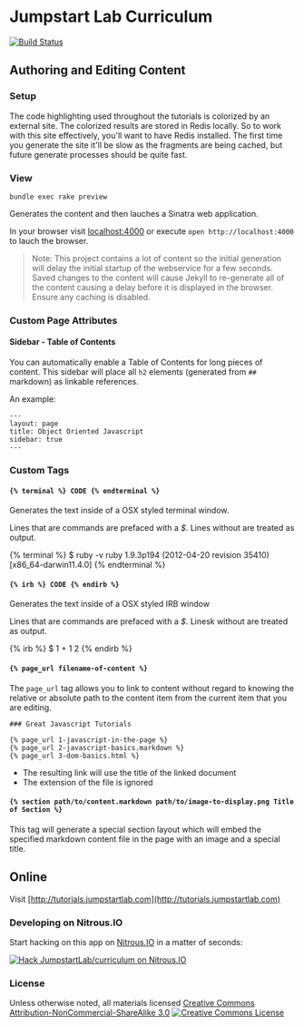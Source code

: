 # Jumpstart Lab Curriculum

[![Build Status](https://secure.travis-ci.org/JumpstartLab/curriculum.png?branch=master)](http://travis-ci.org/JumpstartLab/curriculum)

## Authoring and Editing Content

### Setup

The code highlighting used throughout the tutorials is colorized by an external site. The colorized results are stored in Redis locally. So to work with this site effectively, you'll want to have Redis installed. The first time you generate the site it'll be slow as the fragments are being cached, but future generate processes should be quite fast.

### View

```
bundle exec rake preview
```

Generates the content and then lauches a Sinatra web application.


In your browser visit [localhost:4000](http://localhost:4000) or execute `open http://localhost:4000` to lauch the browser.

> Note: This project contains a lot of content so the initial generation will delay the initial startup of the webservice for a few seconds. Saved changes to the content will cause Jekyll to re-generate all of the content causing a delay before it is displayed in the browser. Ensure any caching is disabled.

### Custom Page Attributes

#### Sidebar - Table of Contents

You can automatically enable a Table of Contents for long pieces of content. This sidebar will place all `h2` elements (generated from `##` markdown) as linkable references.

An example:

```
---
layout: page
title: Object Oriented Javascript
sidebar: true
---
```

### Custom Tags

#### `{% terminal %} CODE {% endterminal %}`

Generates the text inside of a OSX styled terminal window.

Lines that are commands are prefaced with a *$*. Lines without are treated as output.

{% terminal %}
$ ruby -v
ruby 1.9.3p194 (2012-04-20 revision 35410) [x86_64-darwin11.4.0]
{% endterminal %}

#### `{% irb %} CODE {% endirb %}`

Generates the text inside of a OSX styled IRB window

Lines that are commands are prefaced with a *$*. Linesk without are treated as output.

{% irb %}
$ 1 + 1
2
{% endirb %}

#### `{% page_url filename-of-content %}`

The `page_url` tag allows you to link to content without regard to knowing the relative or absolute path to the content item from the current item that you are editing.

```
### Great Javascript Tutorials

{% page_url 1-javascript-in-the-page %}
{% page_url 2-javascript-basics.markdown %}
{% page_url 3-dom-basics.html %}
```

* The resulting link will use the title of the linked document
* The extension of the file is ignored


#### `{% section path/to/content.markdown path/to/image-to-display.png Title of Section %}`

This tag will generate a special section layout which will embed the specified markdown content file in the page with an image and a special title.

## Online

Visit [http://tutorials.jumpstartlab.com](http://tutorials.jumpstartlab.com)

### Developing on Nitrous.IO

Start hacking on this app on [Nitrous.IO](https://www.nitrous.io/?utm_source=github.com&utm_campaign=JumpstartLab-curriculum&utm_medium=hackonnitrous)
in a matter of seconds:

[![Hack JumpstartLab/curriculum on
Nitrous.IO](https://d3o0mnbgv6k92a.cloudfront.net/assets/hack-l-v1-3cc067e71372f6045e1949af9d96095b.png)](https://www.nitrous.io/hack_button?source=embed&runtime=rails&repo=JumpstartLab%2Fcurriculum&file_to_open=README.nitrous.md)

### License

<p>Unless otherwise noted, all materials licensed <a rel="license" href="http://creativecommons.org/licenses/by-nc-sa/3.0/">Creative Commons Attribution-NonCommercial-ShareAlike 3.0</a>&nbsp;<a rel="license" href="http://creativecommons.org/licenses/by-nc-sa/3.0/"><img alt="Creative Commons License" style="border-width:0" src="http://i.creativecommons.org/l/by-nc-sa/3.0/80x15.png" /></a></p>

